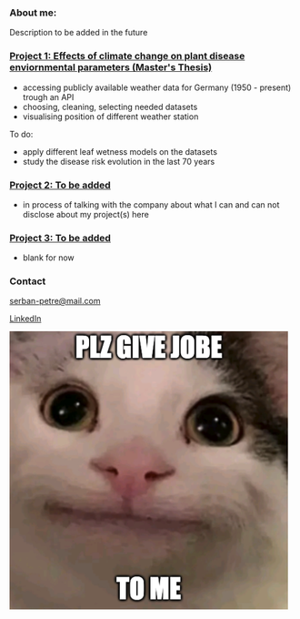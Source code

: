 ### About me:
Description to be added in the future

### [Project 1: Effects of climate change on plant disease enviornmental parameters (Master's Thesis)](https://github.com/serbanradulescu/master_thesis/blob/main/project.ipynb)

* accessing publicly available weather data for Germany (1950 - present) trough an API
* choosing, cleaning, selecting needed datasets
* visualising position of different weather station

To do:
* apply different leaf wetness models on the datasets
* study the disease risk evolution in the last 70 years

### [Project 2: To be added](www.notyet.com)
* in process of talking with the company about what I can and can not disclose about my project(s) here

### [Project 3: To be added](www.notyet.com)
* blank for now

### Contact

serban-petre@mail.com

[LinkedIn](https://www.linkedin.com/in/serban-petre-radulescu-6b50121a2/)

![](images/Screenshot%202022-05-27%20at%2014.09.58.png)
